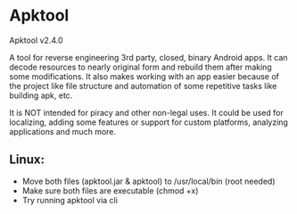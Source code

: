 # Apktool
Apktool v2.4.0 

A tool for reverse engineering 3rd party, closed, binary Android apps. It can decode resources to nearly original form and rebuild them after making some modifications. It also makes working with an app easier because of the project like file structure and automation of some repetitive tasks like building apk, etc.

It is NOT intended for piracy and other non-legal uses. It could be used for localizing, adding some features or support for custom platforms, analyzing applications and much more.

## Linux:
* Move both files (apktool.jar & apktool) to /usr/local/bin (root needed)
* Make sure both files are executable (chmod +x)
* Try running apktool via cli


